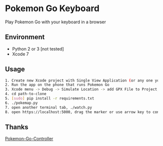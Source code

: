 # Pokemon Go Keyboard

Play Pokemon Go with your keyboard in a browser

Environment
------------
- Python 2 or 3 [not tested]
- Xcode 7

Usage
------------
```bash
1. Create new Xcode project with Single View Application (or any one you like)
2. Run the app on the phone that runs Pokemon Go
3. Xcode menu -> Debug -> Simulate Location -> add GPX File to Project, add location.gpx to it
4. cd path-to-clone
5. [sudo] pip install -r requirements.txt
6. ./pokemap.py
7. open another terminal tab, ./watch.py
8. open https://localhost:5000, drag the marker or use arrow key to control your location
```

Thanks
------------
[Pokemon-Go-Controller](https://github.com/kahopoon/Pokemon-Go-Controller)
